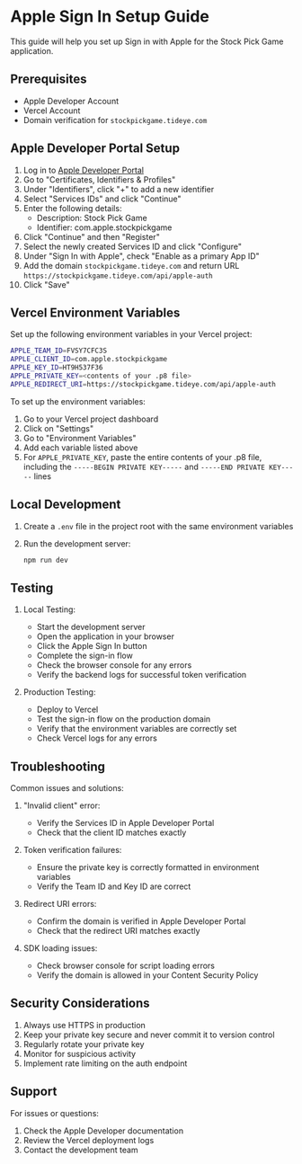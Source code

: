 # Apple Sign In Setup Guide

This guide will help you set up Sign in with Apple for the Stock Pick Game application.

## Prerequisites

- Apple Developer Account
- Vercel Account
- Domain verification for `stockpickgame.tideye.com`

## Apple Developer Portal Setup

1. Log in to [Apple Developer Portal](https://developer.apple.com)
2. Go to "Certificates, Identifiers & Profiles"
3. Under "Identifiers", click "+" to add a new identifier
4. Select "Services IDs" and click "Continue"
5. Enter the following details:
   - Description: Stock Pick Game
   - Identifier: com.apple.stockpickgame
6. Click "Continue" and then "Register"
7. Select the newly created Services ID and click "Configure"
8. Under "Sign In with Apple", check "Enable as a primary App ID"
9. Add the domain `stockpickgame.tideye.com` and return URL `https://stockpickgame.tideye.com/api/apple-auth`
10. Click "Save"

## Vercel Environment Variables

Set up the following environment variables in your Vercel project:

```bash
APPLE_TEAM_ID=FVSY7CFC3S
APPLE_CLIENT_ID=com.apple.stockpickgame
APPLE_KEY_ID=HT9H537F36
APPLE_PRIVATE_KEY=<contents of your .p8 file>
APPLE_REDIRECT_URI=https://stockpickgame.tideye.com/api/apple-auth
```

To set up the environment variables:

1. Go to your Vercel project dashboard
2. Click on "Settings"
3. Go to "Environment Variables"
4. Add each variable listed above
5. For `APPLE_PRIVATE_KEY`, paste the entire contents of your .p8 file, including the `-----BEGIN PRIVATE KEY-----` and `-----END PRIVATE KEY-----` lines

## Local Development

1. Create a `.env` file in the project root with the same environment variables
2. Run the development server:

   ```bash
   npm run dev
   ```

## Testing

1. Local Testing:
   - Start the development server
   - Open the application in your browser
   - Click the Apple Sign In button
   - Complete the sign-in flow
   - Check the browser console for any errors
   - Verify the backend logs for successful token verification

2. Production Testing:
   - Deploy to Vercel
   - Test the sign-in flow on the production domain
   - Verify that the environment variables are correctly set
   - Check Vercel logs for any errors

## Troubleshooting

Common issues and solutions:

1. "Invalid client" error:
   - Verify the Services ID in Apple Developer Portal
   - Check that the client ID matches exactly

2. Token verification failures:
   - Ensure the private key is correctly formatted in environment variables
   - Verify the Team ID and Key ID are correct

3. Redirect URI errors:
   - Confirm the domain is verified in Apple Developer Portal
   - Check that the redirect URI matches exactly

4. SDK loading issues:
   - Check browser console for script loading errors
   - Verify the domain is allowed in your Content Security Policy

## Security Considerations

1. Always use HTTPS in production
2. Keep your private key secure and never commit it to version control
3. Regularly rotate your private key
4. Monitor for suspicious activity
5. Implement rate limiting on the auth endpoint

## Support

For issues or questions:

1. Check the Apple Developer documentation
2. Review the Vercel deployment logs
3. Contact the development team
